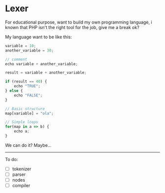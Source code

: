 # Lexer  

For educational purpose, want to build my own programming language, i known that PHP isn't
the right tool for the job, give me a break ok?  

My language want to be like this:  
```js
variable = 10;
another_variable = 30;

// comment
echo variable + another_variable;

result = variable + another_variable;

if (result == 40) {
    echo "TRUE";
} else { 
    echo "FALSE";
}

// Basic structure  
map[variable] = "ola";

// Simple loops  
for(map in a => b) {
    echo a;
}


```   

We can do it? Maybe...  

* * *   

To do:  

 - [ ] tokenizer    
 - [ ] parser    
 - [ ] nodes  
 - [ ] compiler  